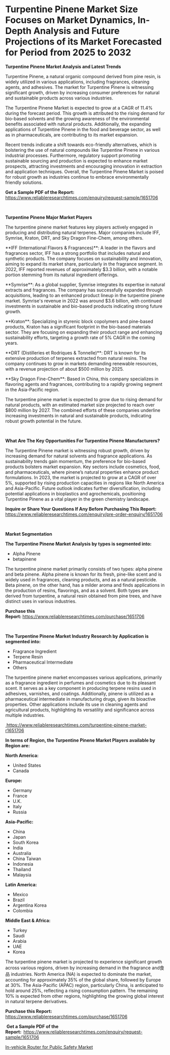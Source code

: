 <p><h1>Turpentine Pinene Market Size Focuses on Market Dynamics, In-Depth Analysis and Future Projections of its Market Forecasted for Period from 2025 to 2032</h1></p><p><strong>Turpentine Pinene Market Analysis and Latest Trends</strong></p>
<p><p>Turpentine Pinene, a natural organic compound derived from pine resin, is widely utilized in various applications, including fragrances, cleaning agents, and adhesives. The market for Turpentine Pinene is witnessing significant growth, driven by increasing consumer preferences for natural and sustainable products across various industries.</p><p>The Turpentine Pinene Market is expected to grow at a CAGR of 11.4% during the forecast period. This growth is attributed to the rising demand for bio-based solvents and the growing awareness of the environmental benefits associated with natural products. Additionally, the expanding applications of Turpentine Pinene in the food and beverage sector, as well as in pharmaceuticals, are contributing to its market expansion.</p><p>Recent trends indicate a shift towards eco-friendly alternatives, which is bolstering the use of natural compounds like Turpentine Pinene in various industrial processes. Furthermore, regulatory support promoting sustainable sourcing and production is expected to enhance market prospects, attracting investments and encouraging innovation in extraction and application techniques. Overall, the Turpentine Pinene Market is poised for robust growth as industries continue to embrace environmentally friendly solutions.</p></p>
<p><strong>Get a Sample PDF of the Report:&nbsp;</strong> <a href="https://www.reliableresearchtimes.com/enquiry/request-sample/1651706?utm_campaign=2956&utm_medium=2&utm_source=Github&utm_content=ia&utm_term=23032025&utm_id=turpentine-pinene">https://www.reliableresearchtimes.com/enquiry/request-sample/1651706</a></p>
<p>&nbsp;</p>
<p><strong>Turpentine Pinene Major Market Players</strong></p>
<p><p>The turpentine pinene market features key players actively engaged in producing and distributing natural terpenes. Major companies include IFF, Symrise, Kraton, DRT, and Sky Dragon Fine-Chem, among others. </p><p>**IFF (International Flavors & Fragrances)**: A leader in the flavors and fragrances sector, IFF has a strong portfolio that includes natural and synthetic products. The company focuses on sustainability and innovation, aiming to expand its market share, particularly in the fragrance segment. In 2022, IFF reported revenues of approximately $3.3 billion, with a notable portion stemming from its natural ingredient offerings.</p><p>**Symrise**: As a global supplier, Symrise integrates its expertise in natural extracts and fragrances. The company has successfully expanded through acquisitions, leading to an enhanced product lineup in the turpentine pinene market. Symrise's revenue in 2022 was around $3.6 billion, with continued investments in sustainable and bio-based products indicating strong future growth.</p><p>**Kraton**: Specializing in styrenic block copolymers and pine-based products, Kraton has a significant footprint in the bio-based materials sector. They are focusing on expanding their product range and enhancing sustainability efforts, targeting a growth rate of 5% CAGR in the coming years.</p><p>**DRT (Distilleries et Rodriques & Tonnelle)**: DRT is known for its extensive production of terpenes extracted from natural resins. The company continues to grow in markets demanding renewable resources, with a revenue projection of about $500 million by 2025.</p><p>**Sky Dragon Fine-Chem**: Based in China, this company specializes in flavoring agents and fragrances, contributing to a rapidly growing segment in the Asia-Pacific region. </p><p>The turpentine pinene market is expected to grow due to rising demand for natural products, with an estimated market size projected to reach over $800 million by 2027. The combined efforts of these companies underline increasing investments in natural and sustainable products, indicating robust growth potential in the future.</p></p>
<p>&nbsp;</p>
<p><strong>What Are The Key Opportunities For Turpentine Pinene Manufacturers?</strong></p>
<p><p>The Turpentine Pinene market is witnessing robust growth, driven by increasing demand for natural solvents and fragrance applications. As sustainability trends gain momentum, the preference for bio-based products bolsters market expansion. Key sectors include cosmetics, food, and pharmaceuticals, where pinene’s natural properties enhance product formulations. In 2023, the market is projected to grow at a CAGR of over 5%, supported by rising production capacities in regions like North America and Asia-Pacific. Future outlook indicates further diversification, including potential applications in bioplastics and agrochemicals, positioning Turpentine Pinene as a vital player in the green chemistry landscape.</p></p>
<p><strong>Inquire or Share Your Questions If Any Before Purchasing This Report:</strong> <a href="https://www.reliableresearchtimes.com/enquiry/pre-order-enquiry/1651706?utm_campaign=2956&utm_medium=2&utm_source=Github&utm_content=ia&utm_term=23032025&utm_id=turpentine-pinene">https://www.reliableresearchtimes.com/enquiry/pre-order-enquiry/1651706</a></p>
<p>&nbsp;</p>
<p><strong>Market Segmentation</strong></p>
<p><strong>The Turpentine Pinene Market Analysis by types is segmented into:</strong></p>
<p><ul><li>Alpha Pinene</li><li>betapinene</li></ul></p>
<p><p>The turpentine pinene market primarily consists of two types: alpha pinene and beta pinene. Alpha pinene is known for its fresh, pine-like scent and is widely used in fragrances, cleaning products, and as a natural pesticide. Beta pinene, on the other hand, has a milder aroma and finds applications in the production of resins, flavorings, and as a solvent. Both types are derived from turpentine, a natural resin obtained from pine trees, and have distinct uses in various industries.</p></p>
<p><strong>Purchase this Report:&nbsp;</strong><a href="https://www.reliableresearchtimes.com/purchase/1651706?utm_campaign=2956&utm_medium=2&utm_source=Github&utm_content=ia&utm_term=23032025&utm_id=turpentine-pinene">https://www.reliableresearchtimes.com/purchase/1651706</a></p>
<p>&nbsp;</p>
<p><strong>The Turpentine Pinene Market Industry Research by Application is segmented into:</strong></p>
<p><ul><li>Fragrance Ingredient</li><li>Terpene Resin</li><li>Pharmaceutical Intermediate</li><li>Others</li></ul></p>
<p><p>The turpentine pinene market encompasses various applications, primarily as a fragrance ingredient in perfumes and cosmetics due to its pleasant scent. It serves as a key component in producing terpene resins used in adhesives, varnishes, and coatings. Additionally, pinene is utilized as a pharmaceutical intermediate in manufacturing drugs, given its bioactive properties. Other applications include its use in cleaning agents and agricultural products, highlighting its versatility and significance across multiple industries.</p></p>
<p><a href="https://www.reliableresearchtimes.com/turpentine-pinene-market-r1651706?utm_campaign=2956&utm_medium=2&utm_source=Github&utm_content=ia&utm_term=23032025&utm_id=turpentine-pinene">&nbsp;https://www.reliableresearchtimes.com/turpentine-pinene-market-r1651706</a></p>
<p><strong>In terms of Region, the Turpentine Pinene Market Players available by Region are:</strong></p>
<p>
    <p> <strong> North America: </strong>
        <ul>
            <li>United States</li>
            <li>Canada</li>
        </ul>
        </p> 
    <p> <strong> Europe: </strong>
        <ul>
            <li>Germany</li>
            <li>France</li>
            <li>U.K.</li>
            <li>Italy</li>
            <li>Russia</li>
        </ul>
        </p> 
    <p> <strong> Asia-Pacific: </strong>
        <ul>
            <li>China</li>
            <li>Japan</li>
            <li>South Korea</li>
            <li>India</li>
            <li>Australia</li>
            <li>China Taiwan</li>
            <li>Indonesia</li>
            <li>Thailand</li>
            <li>Malaysia</li>
        </ul>
        </p> 
    <p> <strong> Latin America: </strong>
        <ul>
            <li>Mexico</li>
            <li>Brazil</li>
            <li>Argentina Korea</li>
            <li>Colombia</li>
        </ul>
        </p> 
    <p> <strong> Middle East & Africa: </strong>
        <ul>
            <li>Turkey</li>
            <li>Saudi</li>
            <li>Arabia</li>
            <li>UAE</li>
            <li>Korea</li>
        </ul>
    </p>
    </p>
<p><p>The turpentine pinene market is projected to experience significant growth across various regions, driven by increasing demand in the fragrance and食品 industries. North America (NA) is expected to dominate the market, accounting for approximately 35% of the global share, followed by Europe at 30%. The Asia-Pacific (APAC) region, particularly China, is anticipated to hold around 25%, reflecting a rising consumption pattern. The remaining 10% is expected from other regions, highlighting the growing global interest in natural terpene derivatives.</p></p>
<p><strong>Purchase this Report: </strong><a href="https://www.reliableresearchtimes.com/purchase/1651706?utm_campaign=2956&utm_medium=2&utm_source=Github&utm_content=ia&utm_term=23032025&utm_id=turpentine-pinene">https://www.reliableresearchtimes.com/purchase/1651706</a></p>
<p>&nbsp;<strong>Get a Sample PDF of the Report:&nbsp;&nbsp;</strong><a href="https://www.reliableresearchtimes.com/enquiry/request-sample/1651706?utm_campaign=2956&utm_medium=2&utm_source=Github&utm_content=ia&utm_term=23032025&utm_id=turpentine-pinene">https://www.reliableresearchtimes.com/enquiry/request-sample/1651706</a></p>
<p><strong></strong></p>
<p><p><a href="https://github.com/lizonbochil23/Market-Research-Report-List-1/blob/main/in-vehicle-router-for-public-safety-market.md?utm_campaign=2956&utm_medium=2&utm_source=Github&utm_content=ia&utm_term=23032025&utm_id=turpentine-pinene">In-vehicle Router for Public Safety Market</a></p></p>